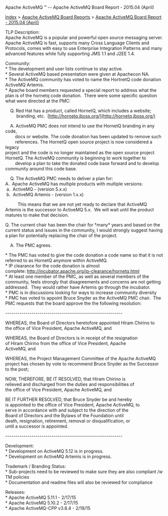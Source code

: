 Apache ActiveMQ ™ -- Apache ActiveMQ Board Report - 2015.04 (April) 

[Index](index.html) > [Apache ActiveMQ Board Reports](apache-activemq-board-reports.html) > [Apache ActiveMQ Board Report - 2015.04 (April)](apache-activemq-board-report-201504-april.html)


TLP Description:  
Apache ActiveMQ is a popular and powerful open source messaging server. Apache ActiveMQ is fast, supports many Cross Language Clients and Protocols, comes with easy to use Enterprise Integration Patterns and many advanced features while fully supporting JMS 1.1 and J2EE 1.4.

Community:  
\* The development and user lists continue to stay active.  
\* Several ActiveMQ based presentation were given at Apachecon NA.  
\* The ActiveMQ community has voted to name the HortnetQ code donation ActiveMQ Artemis.  
\* Apache board members requested a special report to address what the plan is of the hornetq code donation.  There were some specific question what were directed at the PMC:

    Q. Red Hat has a product, called HornetQ, which includes a website;  
         branding, etc.  [http://hornetq.jboss.org/](http://hornetq.jboss.org/)  
  
    A. ActiveMQ PMC does not intend to use the HornetQ branding in any code,  
        docs or website. The code donation has been updated to remove such  
        references. The HornetQ open source project is now considered a legacy  
 project and the code is no longer maintained as the open source project  
 HornetQ. The ActiveMQ community is beginning to work together to   
        develop a plan to take the donated code base forward and to develop  
 community around this code base.   
  
    Q. The ActiveMQ PMC needs to deliver a plan for:  
A.  Apache ActiveMQ has multiple products with multiple versions:  
 a.  ActiveMQ - (version 5.x.x)  
 b.  ActiveMQ Artemis \- (version 1.x.x)

          This means that we are not yet ready to declare that ActiveMQ Artemis is the successor to ActiveMQ 5.x.  We will wait until the product matures to make that decision.  
  
Q. The current chair has been the chair for \*many\* years and based on the  
current status and issues in the community, I would strongly suggest having  
a plan for potentially replacing the chair of the project.

    A. The PMC agrees.

\* The PMC has voted to give the code donation a code name so that it is not referred to as HornetQ anymore within ActiveMQ.  
\* IP clearance for the code donation is almost complete: [http://incubator.apache.org/ip-clearance/hornetq.html  
](http://incubator.apache.org/ip-clearance/hornetq.html)* At least one member of the PMC, as well as several members of the community, feels strongly that disagreements and concerns are not getting addressed.  They would rather have Artemis go through the incubator.   
\* PMC is in discussions looking for ways to increase community diversity  
\* PMC has voted to appoint Bruce Snyder as the ActiveMQ PMC chair.  The PMC requests that the board approve the the following resolution:

\-\-\-\-\-\-\-\-\-\-\-\-\-\-\-\-\-\-\-\-\-\-\-\-\-\-\-\-\-\-\-\-\-\-\-\-\-\-\-\-\-\-\-\-\-\-\-\-\-\-\-\-\-\-\-\-\-\-

WHEREAS, the Board of Directors heretofore appointed Hiram Chirino to  
the office of Vice President, Apache ActiveMQ, and  
  
WHEREAS, the Board of Directors is in receipt of the resignation  
of Hiram Chirino from the office of Vice President, Apache  
ActiveMQ, and  
  
WHEREAS, the Project Management Committee of the Apache ActiveMQ  
project has chosen by vote to recommend Bruce Snyder as the Successor  
to the post;  
  
NOW, THEREFORE, BE IT RESOLVED, that Hiram Chirino is  
relieved and discharged from the duties and responsibilities of  
the office of Vice President, Apache ActiveMQ, and  
  
BE IT FURTHER RESOLVED, that Bruce Snyder be and hereby  
is appointed to the office of Vice President, Apache ActiveMQ, to  
serve in accordance with and subject to the direction of the  
Board of Directors and the Bylaws of the Foundation until  
death, resignation, retirement, removal or disqualification, or  
until a successor is appointed.

\-\-\-\-\-\-\-\-\-\-\-\-\-\-\-\-\-\-\-\-\-\-\-\-\-\-\-\-\-\-\-\-\-\-\-\-\-\-\-\-\-\-\-\-\-\-\-\-\-\-\-\-\-\-\-\-\-\-

Development:  
\* Development on ActiveMQ 5.12 is in progress.  
\* Development on ActiveMQ Artemis is in progress.

Trademark / Branding Status:  
\* Sub-projects need to be reviewed to make sure they are also compliant /w TM policies  
\* Documentation and readme files will also be reviewed for compliance

Releases:  
* Apache ActiveMQ 5.11.1 - 2/17/15  
* Apache ActiveMQ 5.10.2 - 2/17/15  
\* Apache ActiveMQ-CPP v3.8.4 - 2/19/15 

  

